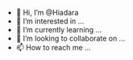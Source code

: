 - 👋 Hi, I’m @Hiadara
- 👀 I’m interested in ...
- 🌱 I’m currently learning ...
- 💞️ I’m looking to collaborate on ...
- 📫 How to reach me ...

<!---
Hiadara/Hiadara is a ✨ special ✨ repository because its `README.md` (this file) appears on your GitHub profile.
You can click the Preview link to take a look at your changes.
--->
